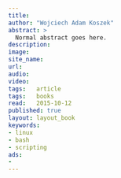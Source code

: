 ```yaml
---
title:	
author: "Wojciech Adam Koszek"
abstract: >
  Normal abstract goes here.
description: 
image:
site_name:
url:
audio:
video:
tags:	article
tags:	books
read:	2015-10-12
published: true
layout:	layout_book
keywords:
- linux
- bash
- scripting
ads:
-
---
```


